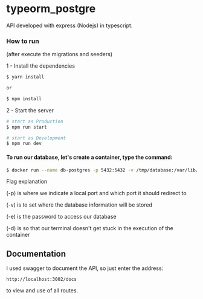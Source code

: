 # typeorm_postgre

API developed with express (Nodejs) in typescript.

### How to run

(after execute the migrations and seeders)

1 - Install the dependencies

```bash
$ yarn install

or

$ npm install
```

2 - Start the server

```bash
# start as Production
$ npm run start

# start as Development
$ npm run dev
```

#### To run our database, let's create a container, type the command:

```bash
$ docker run --name db-postgres -p 5432:5432 -v /tmp/database:/var/lib/postgresql/data -e POSTGRES_PASSWORD=1234 -d postgres
```

Flag explanation

(-p) is where we indicate a local port and which port it should redirect to

(-v) is to set where the database information will be stored

(-e) is the password to access our database

(-d) is so that our terminal doesn't get stuck in the execution of the container

## Documentation

I used swagger to document the API, so just enter the address:

`http://localhost:3002/docs`

to view and use of all routes.
